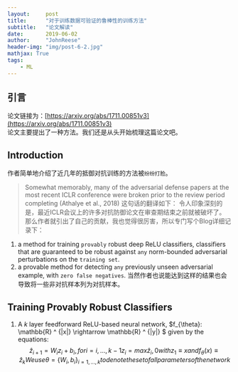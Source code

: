 ```yaml
---
layout:     post
title:      "对于训练数据可验证的鲁棒性的训练方法"
subtitle:   "论文解读"
date:       2019-06-02
author:     "JohnReese"
header-img: "img/post-6-2.jpg"
mathjax: True
tags:
    - ML
---
```


## 引言
论文链接为：[https://arxiv.org/abs/1711.00851v3](https://arxiv.org/abs/1711.00851v3)  
论文主要提出了一种方法。我们还是从头开始梳理这篇论文吧。

## Introduction

作者简单地介绍了近几年的抵御对抗训练的方法被`纷纷打脸`。
>  Somewhat memorably, many of the adversarial defense papers at the most recent ICLR conference were broken prior to the review period completing (Athalye et al., 2018)
这句话的翻译如下：
> 令人印象深刻的是，最近ICLR会议上的许多对抗防御论文在审查期结束之前就被破坏了。
那么作者就引出了自己的贡献，我也觉得很厉害，所以专门写个Blog详细记录下：
1. a method for training `provably` robust deep ReLU classifiers, classifiers that are guaranteed
to be robust against `any` norm-bounded adversarial perturbations on the `training set`.
2. a provable method for detecting `any` previously unseen adversarial example, with `zero false negatives`. 当然作者也说能达到这样的结果也会导致将一些非对抗样本列为对抗样本。


## Training Provably Robust Classifiers
1. A $k$ layer feedforward ReLU-based neural network, $f_{\theta}: \mathbb{R} ^ {|x|} \rightarrow \mathbb{R} ^ {|y|} $ given by the equations:
    $$
    \hat{z}_{i+1} = W_{i}z_{i} + b_{i}, for i = i,...,k-1
    z_{i} = max{\hat{z}_{i}, 0}
    with z_{1} \equiv x and f_{\theta}(x) \equiv \hat{z}_{k}
    We use \theta = \{W_{i}, b_{i}\}_{i=1,...,k} to denote the set of all parameters of the network
    $$

